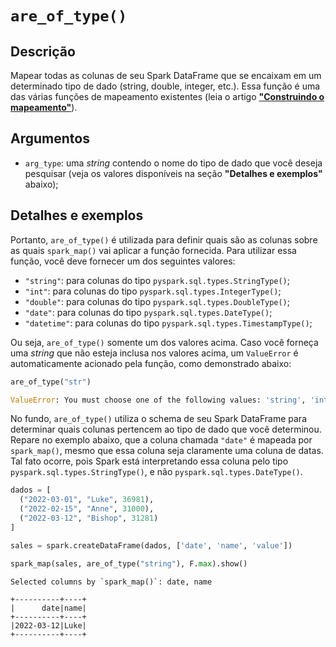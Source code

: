 # `are_of_type()`

## Descrição

Mapear todas as colunas de seu Spark DataFrame que se encaixam em um determinado tipo de dado (string, double, integer, etc.). Essa função é uma das várias funções de mapeamento existentes (leia o artigo [**"Construindo o mapeamento"**](https://github.com/pedropark99/spark_map/blob/main/doc/portuguese/artigos/construindo-mapeamento.md)). 

## Argumentos

- `arg_type`: uma *string* contendo o nome do tipo de dado que você deseja pesquisar (veja os valores disponíveis na seção **"Detalhes e exemplos"** abaixo);

## Detalhes e exemplos

Portanto, `are_of_type()` é utilizada para definir quais são as colunas sobre as quais `spark_map()` vai aplicar a função fornecida. Para utilizar essa função, você deve fornecer um dos seguintes valores:

- `"string"`: para colunas do tipo `pyspark.sql.types.StringType()`;
- `"int"`: para colunas do tipo `pyspark.sql.types.IntegerType()`;
- `"double"`: para colunas do tipo `pyspark.sql.types.DoubleType()`;
- `"date"`: para colunas do tipo `pyspark.sql.types.DateType()`;
- `"datetime"`: para colunas do tipo `pyspark.sql.types.TimestampType()`;

Ou seja, `are_of_type()` somente um dos valores acima. Caso você forneça uma *string* que não esteja inclusa nos valores acima, um `ValueError` é automaticamente acionado pela função, como demonstrado abaixo:

```python
are_of_type("str")
```

```python
ValueError: You must choose one of the following values: 'string', 'int', 'double', 'date', 'datetime'
```

No fundo, `are_of_type()` utiliza o schema de seu Spark DataFrame para determinar quais colunas pertencem ao tipo de dado que você determinou. Repare no exemplo abaixo, que a coluna chamada `"date"` é mapeada por `spark_map()`, mesmo que essa coluna seja claramente uma coluna de datas. Tal fato ocorre, pois Spark está interpretando essa coluna pelo tipo `pyspark.sql.types.StringType()`, e não `pyspark.sql.types.DateType()`.

```python
dados = [
  ("2022-03-01", "Luke", 36981),
  ("2022-02-15", "Anne", 31000),
  ("2022-03-12", "Bishop", 31281)
]

sales = spark.createDataFrame(dados, ['date', 'name', 'value'])

spark_map(sales, are_of_type("string"), F.max).show()
```

```
Selected columns by `spark_map()`: date, name

+----------+----+
|      date|name|
+----------+----+
|2022-03-12|Luke|
+----------+----+
```
